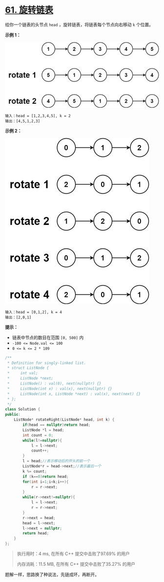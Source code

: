 # [61. 旋转链表](https://leetcode-cn.com/problems/rotate-list/)

给你一个链表的头节点 `head` ，旋转链表，将链表每个节点向右移动 `k` 个位置。

 

**示例 1：**

![img](assets/rotate1.jpg)

```
输入：head = [1,2,3,4,5], k = 2
输出：[4,5,1,2,3]
```

**示例 2：**

![img](assets/roate2.jpg)

```
输入：head = [0,1,2], k = 4
输出：[2,0,1]
```

 

**提示：**

- 链表中节点的数目在范围 `[0, 500]` 内
- `-100 <= Node.val <= 100`
- `0 <= k <= 2 * 109`

```c++
/**
 * Definition for singly-linked list.
 * struct ListNode {
 *     int val;
 *     ListNode *next;
 *     ListNode() : val(0), next(nullptr) {}
 *     ListNode(int x) : val(x), next(nullptr) {}
 *     ListNode(int x, ListNode *next) : val(x), next(next) {}
 * };
 */
class Solution {
public:
    ListNode* rotateRight(ListNode* head, int k) {
        if(head == nullptr)return head;
        ListNode *l = head;
        int count = 0;
        while(l!=nullptr){
            l = l->next;
            count++;
        }
        l = head;//表示移动后的开头的前一个
        ListNode*r = head->next;//表示最后一个
        k %= count;
        if (k==0)return head;
        for(int i=1;i<k;i++){
            r = r->next;
        }
        while(r->next!=nullptr){
            l = l->next;
            r = r->next;
        }
        r->next = head;
        head = l->next;
        l->next = nullptr;
        return head;
    }
};
```

> 执行用时：4 ms, 在所有 C++ 提交中击败了97.69% 的用户
>
> 内存消耗：11.5 MB, 在所有 C++ 提交中击败了35.27% 的用户

题解一样，思路换了种说法，先链成环，再断开。






